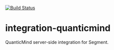[![Build Status](https://circleci.com/gh/segment-integrations/integration-quanticmind/tree/master.png?style=badge&circle-token=400ae44c9cd5036aa37904ad95b55d7f475d2429)](https://circleci.com/gh/segment-integrations/integration-quanticmind/tree/master)

# integration-quanticmind

QuanticMind server-side integration for Segment.
